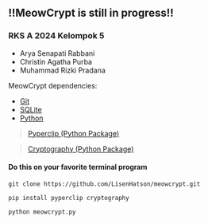 ## !!MeowCrypt is still in progress!!

### RKS A 2024 Kelompok 5
- Arya Senapati Rabbani
- Christin Agatha Purba
- Muhammad Rizki Pradana

MeowCrypt dependencies:
- [Git](https://git-scm.com/downloads)
- [SQLite](https://sqlite.org/download.html)
- [Python](https://www.python.org/downloads/)
> [Pyperclip (Python Package)](https://pypi.org/project/pyperclip/)

> [Cryptography (Python Package)](https://pypi.org/project/cryptography/)


#### Do this on your favorite terminal program
```
git clone https://github.com/LisenHatson/meowcrypt.git
```
```
pip install pyperclip cryptography
```
```
python meowcrypt.py
```

